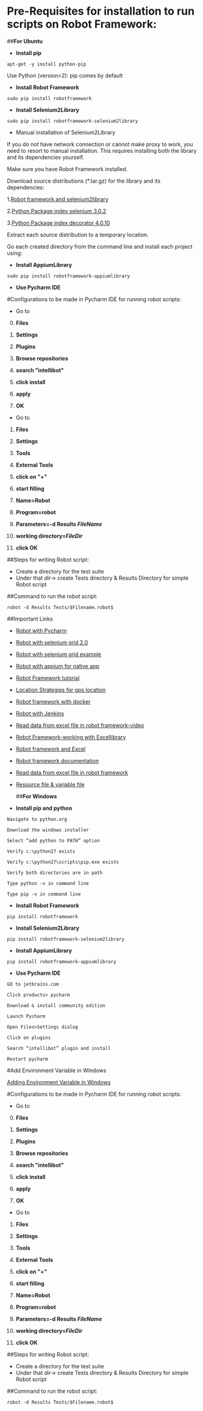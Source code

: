 # Pre-Requisites for installation to run scripts on Robot Framework:

##__For Ubuntu__

*  __Install pip__
```
apt-get -y install python-pip
```

Use Python (version>2): pip comes by default

* __Install Robot Framework__
```
sudo pip install robotframework
```

* __Install Selenium2Library__
```
sudo pip install robotframework-selenium2library
```

  * Manual installation of Selenium2Library

If you do not have network connection or cannot make proxy to work, you need to resort to manual installation. This requires installing both the library and its dependencies yourself.

Make sure you have Robot Framework installed.

Download source distributions (*.tar.gz) for the library and its dependencies:

  1.[Robot framework and selenium2library](https://pypi.python.org/pypi/robotframework-selenium2library)

  2.[Python Package index selenium 3.0.2](https://pypi.python.org/pypi/selenium)

  3.[Python Package index decorator 4.0.10](https://pypi.python.org/pypi/decorator)


Extract each source distribution to a temporary location.

Go each created directory from the command line and install each project using:

* __Install AppiumLibrary__
```
sudo pip install robotframework-appiumlibrary
```

* __Use Pycharm IDE__

#Configurations to be made in Pycharm IDE for running robot scripts:

* Go to

0. __Files__

1.  __Settings__

2. __Plugins__

3. __Browse repositories__

4. __search "intellibot"__

5. __click install__

6. __apply__

7.  __OK__

* Go to

1. __Files__

2. __Settings__

3. __Tools__

4. __External Tools__

5. __click on "+"__

6. __start filling__

7. __Name=Robot__

8. __Program=robot__

9. __Parameters=-d Results $FileName$__

10. __working directory=$FileDir$__

11. __click OK__

##Steps for writing Robot script:

* Create a directory for the test suite
* Under that $dir$-> create Tests directory & Results Directory for simple Robot script

##Command to run the robot script:

```
robot -d Results Tests/$Filename.robot$
```

##Important Links

* [Robot with Pycharm](http://blog.bigbinary.com/2015/10/11/configuring-pycharm-to-run-tests.html)

* [Robot with selenium grid 2.0](http://softwaretester.info/robot-framework-selenium-grid-2-0/)

* [Robot with selenium grid example](https://www.gridlastic.com/robot-framework-selenium-grid-example.html)

* [Robot with appium for native app](https://www.youtube.com/watch?v=uYA893Rnqaw)

* [Robot Framework tutorial](https://www.udemy.com/robot-framework-level-1/learn/v4/content)

* [Location Strategies for gps location](https://developer.android.com/guide/topics/location/strategies.html)

* [Robot framework with docker](https://blog.tacitlabs.io/running-robot-framework-scripts-in-a-docker-container-e901bf36927c#.qcgginoil)

* [Robot with Jenkins](https://blog.codecentric.de/en/2016/07/robot-framework-tutorial-2016-integration-jenkins/)

* [Read data from excel file in robot framework-video](https://www.youtube.com/watch?v=8hMEkeZKo68)

* [Robot Framework-working with Excellibrary](http://www.ufthelp.com/2016/01/robot-framework-working-with-excel_28.html)

* [Robot framework and Excel](http://laurent.bristiel.com/robot-framework-and-excel/)

* [Robot framework documentation](https://media.readthedocs.org/pdf/robot-framework/latest/robot-framework.pdf)

* [Read data from excel file in robot framework](https://blog.codecentric.de/en/2013/05/robot-framework-tutorial-loops-conditional-execution-and-more/)

* [Resource file & variable file](https://github.com/robotframework/robotframework/blob/master/doc/userguide/src/CreatingTestData/ResourceAndVariableFiles.rst#taking-resource-files-into-use)


  ##__For Windows__

* __Install pip and python__
```
Navigate to python.org
```
```
Download the windows installer
```
```
Select “add python to PATH” option
```
```
Verify c:\python27 exists
```
```
Verify c:\python27\scripts\pip.exe exists
```
```
Verify both directories are in path
```
```
Type python -v in command line
```
```
Type pip -v in command line
```

* __Install Robot Framework__
```
pip install robotframework
```

* __Install Selenium2Library__
```
pip install robotframework-selenium2library
```

* __Install AppiumLibrary__
```
pip install robotframework-appiumlibrary
```

* __Use Pycharm IDE__
```
GO to jetbrains.com
```
```
Click products> pycharm
```
```
Download & install community edition
```
```
Launch Pycharm
```
```
Open Files>Settings dialog
```
```
Click on plugins
```
```
Search “intellibot” plugin and install
```
```
Restart pycharm
```

#Add Environment Variable in Windows

[Adding Environment Variable in Windows](http://www.computerhope.com/issues/ch000549.htm)

#Configurations to be made in Pycharm IDE for running robot scripts:

* Go to

0. __Files__

1.  __Settings__

2. __Plugins__

3. __Browse repositories__

4. __search "intellibot"__

5. __click install__

6. __apply__

7.  __OK__

* Go to

1. __Files__

2. __Settings__

3. __Tools__

4. __External Tools__

5. __click on "+"__

6. __start filling__

7. __Name=Robot__

8. __Program=robot__

9. __Parameters=-d Results $FileName$__

10. __working directory=$FileDir$__

11. __click OK__

##Steps for writing Robot script:

* Create a directory for the test suite
* Under that $dir$-> create Tests directory & Results Directory for simple Robot script

##Command to run the robot script:

```
robot -d Results Tests/$Filename.robot$
```